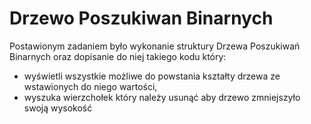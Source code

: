 # Drzewo Poszukiwan Binarnych
Postawionym zadaniem było wykonanie struktury Drzewa Poszukiwań Binarnych oraz dopisanie do niej takiego kodu który:
 - wyświetli wszystkie możliwe do powstania kształty drzewa ze wstawionych do niego wartości,
 - wyszuka wierzchołek który należy usunąć aby drzewo zmniejszyło swoją wysokość
